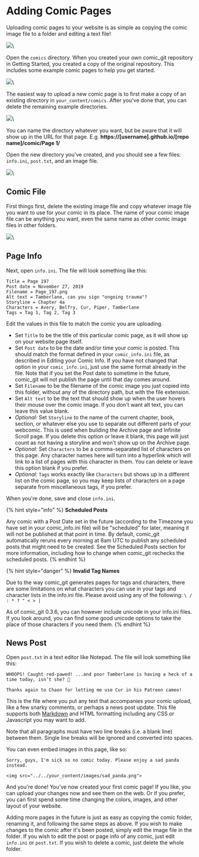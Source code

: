 # Adding Comic Pages

Uploading comic pages to your website is as simple as copying the comic image file to a folder and editing a text file!

![](https://raw.githubusercontent.com/ryanvilbrandt/comic_git/docs/docs/img/uploading_your_comic/your_content_dir.png)\


Open the `comics` directory. When you created your own comic\_git repository in Getting Started, you created a copy of the original repository. This includes some example comic pages to help you get started.

![](https://raw.githubusercontent.com/ryanvilbrandt/comic_git/docs/docs/img/adding_comic_pages/comic_dir.png)\


The easiest way to upload a new comic page is to first make a copy of an existing directory in `your_content/comics`. After you've done that, you can delete the remaining example directories.

![](https://raw.githubusercontent.com/ryanvilbrandt/comic_git/docs/docs/img/adding_comic_pages/new_dir.png)\


You can name the directory whatever you want, but be aware that it will show up in the URL for that page. E.g. **https://\[username].github.io/\[repo name]/comic/Page 1/**

Open the new directory you've created, and you should see a few files: `info.ini`, `post.txt`, and an image file.

![](https://raw.githubusercontent.com/ryanvilbrandt/comic_git/docs/docs/img/adding_comic_pages/comic_files.png)\


## Comic File

First things first, delete the existing image file and copy whatever image file you want to use for your comic in its place. The name of your comic image file can be anything you want, even the same name as other comic image files in other folders.

![](https://raw.githubusercontent.com/ryanvilbrandt/comic_git/docs/docs/img/adding_comic_pages/new_comic_file.png)\


## Page Info

Next, open `info.ini`. The file will look something like this:

```
Title = Page 197
Post date = November 27, 2019
Filename = Page_197.png
Alt text = Tamberlane, can you sign "ongoing trauma"?
Storyline = Chapter 4a
Characters = Avery, Belfry, Cur, Piper, Tamberlane
Tags = Tag 1, Tag 2, Tag 3
```

Edit the values in this file to match the comic you are uploading.

* Set `Title` to be the title of this particular comic page, as it will show up on your website page itself.
* Set `Post date` to be the date and/or time your comic is posted. This should match the format defined in your `comic_info.ini` file, as described in Editing your Comic Info. If you have not changed that option in your `comic_info.ini`, just use the same format already in the file. Note that if you set the Post date to sometime in the future, comic\_git will not publish the page until that day comes around.
* Set `Filename` to be the filename of the comic image you just copied into this folder, without any of the directory path, but with the file extension.
* Set `Alt text` to be the text that should show up when the user hovers their mouse over the comic image. If you don't want alt text, you can leave this value blank.
* _Optional:_ Set `Storyline` to the name of the current chapter, book, section, or whatever else you use to separate out different parts of your webcomic. This is used when building the Archive page and Infinite Scroll page. If you delete this option or leave it blank, this page will just count as not having a storyline and won't show up on the Archive page.
* _Optional:_ Set `Characters` to be a comma-separated list of characters on this page. Any character names here will turn into a hyperlink which will link to a list of pages with this character in them. You can delete or leave this option blank if you prefer.
* _Optional:_ `Tags` works exactly like `Characters` but shows up in a different list on the comic page, so you may keep lists of characters on a page separate from miscellaneous tags, if you prefer.

When you're done, save and close `info.ini`.

{% hint style="info" %}
**Scheduled Posts**

Any comic with a Post Date set in the future (according to the Timezone you have set in your comic\_info.ini file) will be "scheduled" for later, meaning it will not be published at that point in time. By default, comic\_git automatically reruns every morning at 8am UTC to publish any scheduled posts that might need to be created. See the Scheduled Posts section for more information, including how to change when comic\_git rechecks the scheduled posts.
{% endhint %}

{% hint style="danger" %}
**Invalid Tag Names**

Due to the way comic\_git generates pages for tags and characters, there are some limitations on what characters you can use in your tags and character lists in the info.ini file. Please avoid using any of the following: `\ / : * ? " < > |`

As of comic\_git 0.3.6, you can however include unicode in your info.ini files. If you look around, you can find some good unicode options to take the place of those characters if you need them.
{% endhint %}

## News Post

Open `post.txt` in a text editor like Notepad. The file will look something like this:

```
WHOOPS! Caught red-pawed! ...and poor Tamberlane is having a heck of a time today, isn’t she? 🙁

Thanks again to Chaon for letting me use Cur in his Patreon cameo!
```

This is the file where you put any text that accompanies your comic upload, like a few snarky comments, or perhaps a news post update. This file supports both [Markdown](https://daringfireball.net/projects/markdown/syntax) and HTML formatting including any CSS or Javascript you may want to add.

Note that all paragraphs must have two line breaks (i.e. a blank line) between them. Single line breaks will be ignored and converted into spaces.

You can even embed images in this page, like so:

```
Sorry, guys, I'm sick so no comic today. Please enjoy a sad panda instead.

<img src="../../your_content/images/sad_panda.png">
```

And you're done! You've now created your first comic page! If you like, you can upload your changes now and see them on the web. Or if you prefer, you can first spend some time changing the colors, images, and other layout of your website.

Adding more pages in the future is just as easy as copying the comic folder, renaming it, and following the same steps as above. If you wish to make changes to the comic after it's been posted, simply edit the image file in the folder. If you wish to edit the post or page info of any comic, just edit `info.ini` or `post.txt`. If you wish to delete a comic, just delete the whole folder.
